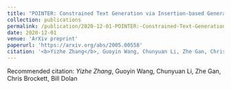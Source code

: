 ```yaml
---
title: "POINTER: Constrained Text Generation via Insertion-based Generative Pre-training."
collection: publications
permalink: /publication/2020-12-01-POINTER:-Constrained-Text-Generation-via-Insertion-based-Generative-Pre-training
date: 2020-12-01
venue: 'ArXiv preprint'
paperurl: 'https://arxiv.org/abs/2005.00558'
citation: '<b>Yizhe Zhang</b>, Guoyin Wang, Chunyuan Li, Zhe Gan, Chris Brockett, Bill Dolan'
---
```

Recommended citation: *Yizhe Zhang*, Guoyin Wang, Chunyuan Li, Zhe Gan, Chris Brockett, Bill Dolan